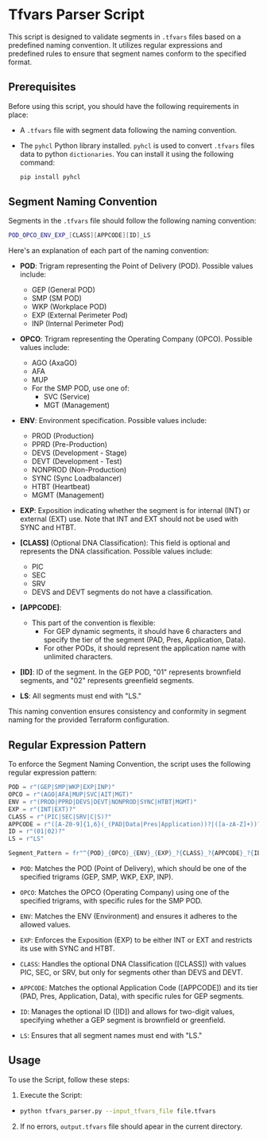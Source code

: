 # Tfvars Parser Script

This script is designed to validate segments in  `.tfvars` files based on a predefined naming convention. It utilizes regular expressions and predefined rules to ensure that segment names conform to the specified format.

## Prerequisites

Before using this script, you should have the following requirements in place:

- A `.tfvars` file with segment data following the naming convention.
- The `pyhcl` Python library installed. `pyhcl`  is used to convert `.tfvars` files data to python `dictionaries`.
  You can install it using the following command:

   ```bash
   pip install pyhcl
   ```

## Segment Naming Convention

Segments in the `.tfvars` file should follow the following naming convention:
```bash
POD_OPCO_ENV_EXP_[CLASS][APPCODE][ID]_LS
```

Here's an explanation of each part of the naming convention:

- **POD**: Trigram representing the Point of Delivery (POD). Possible values include:
  - GEP (General POD)
  - SMP (SM POD)
  - WKP (Workplace POD)
  - EXP (External Perimeter Pod)
  - INP (Internal Perimeter Pod)

- **OPCO**: Trigram representing the Operating Company (OPCO). Possible values include:
  - AGO (AxaGO)
  - AFA
  - MUP
  - For the SMP POD, use one of:
    - SVC (Service)
    - MGT (Management)

- **ENV**: Environment specification. Possible values include:
  - PROD (Production)
  - PPRD (Pre-Production)
  - DEVS (Development - Stage)
  - DEVT (Development - Test)
  - NONPROD (Non-Production)
  - SYNC (Sync Loadbalancer)
  - HTBT (Heartbeat)
  - MGMT (Management)

- **EXP**: Exposition indicating whether the segment is for internal (INT) or external (EXT) use. Note that INT and EXT should not be used with SYNC and HTBT.

- **[CLASS]** (Optional DNA Classification): This field is optional and represents the DNA classification. Possible values include:
  - PIC
  - SEC
  - SRV
  - DEVS and DEVT segments do not have a classification.

- **[APPCODE]**:
   - This part of the convention is flexible:
     - For GEP dynamic segments, it should have 6 characters and specify the tier of the segment (PAD, Pres, Application, Data).
     - For other PODs, it should represent the application name with unlimited characters.

- **[ID]**: ID of the segment. In the GEP POD, "01" represents brownfield segments, and "02" represents greenfield segments.

- **LS**: All segments must end with "LS."

This naming convention ensures consistency and conformity in segment naming for the provided Terraform configuration.

## Regular Expression Pattern

To enforce the Segment Naming Convention, the script uses the following regular expression pattern:

```python
POD = r"(GEP|SMP|WKP|EXP|INP)"
OPCO = r"(AGO|AFA|MUP|SVC|AIT|MGT)"
ENV = r"(PROD|PPRD|DEVS|DEVT|NONPROD|SYNC|HTBT|MGMT)"
EXP = r"(INT|EXT)?"
CLASS = r"(PIC|SEC|SRV|C|S)?"
APPCODE = r"([A-Z0-9]{1,6}(_(PAD|Data|Pres|Application))?|([a-zA-Z]+))?"
ID = r"(01|02)?"
LS = r"LS"

Segment_Pattern = fr"^{POD}_{OPCO}_{ENV}_{EXP}_?{CLASS}_?{APPCODE}_?{ID}_?{LS}$"
```
- `POD`: Matches the POD (Point of Delivery), which should be one of the specified trigrams (GEP, SMP, WKP, EXP, INP).

- `OPCO`: Matches the OPCO (Operating Company) using one of the specified trigrams, with specific rules for the SMP POD.

- `ENV`: Matches the ENV (Environment) and ensures it adheres to the allowed values.

- `EXP`: Enforces the Exposition (EXP) to be either INT or EXT and restricts its use with SYNC and HTBT.

- `CLASS`: Handles the optional DNA Classification ([CLASS]) with values PIC, SEC, or SRV, but only for segments other than DEVS and DEVT.

- `APPCODE`: Matches the optional Application Code ([APPCODE]) and its tier (PAD, Pres, Application, Data), with specific rules for GEP segments.

- `ID`: Manages the optional ID ([ID]) and allows for two-digit values, specifying whether a GEP segment is brownfield or greenfield.

- `LS`: Ensures that all segment names must end with "LS."



## Usage

To use the Script, follow these steps:


1. Execute the Script:
  - ```bash
    python tfvars_parser.py --input_tfvars_file file.tfvars
    ```
2. If no errors, `output.tfvars` file should apear in the current directory.






